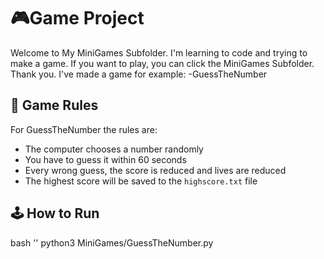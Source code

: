 # 🎮Game Project
Welcome to My MiniGames Subfolder.
I'm learning to code and trying to  make a game.
If you want to play, you can click  the MiniGames Subfolder. Thank you.
I've made a game for example: -GuessTheNumber

## 📜 Game Rules
For GuessTheNumber the rules are:
- The computer chooses a number randomly
- You have to guess it within 60 seconds
- Every wrong guess, the score is reduced and lives are reduced
- The highest score will be saved to the `highscore.txt` file

## 🕹️ How to Run
bash ''
python3 MiniGames/GuessTheNumber.py
